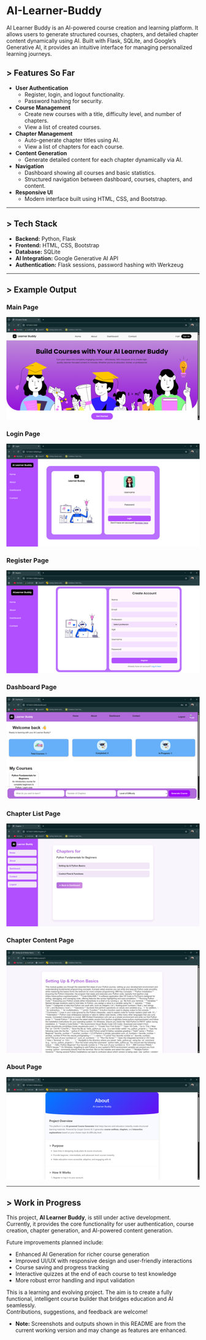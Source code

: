 # AI-Learner-Buddy
AI Learner Buddy is an AI-powered course creation and learning platform. It allows users to generate structured courses, chapters, and detailed chapter content dynamically using AI. Built with Flask, SQLite, and Google’s Generative AI, it provides an intuitive interface for managing personalized learning journeys.
## > Features So Far

- **User Authentication**
  - Register, login, and logout functionality.
  - Password hashing for security.
- **Course Management**
  - Create new courses with a title, difficulty level, and number of chapters.
  - View a list of created courses.
- **Chapter Management**
  - Auto-generate chapter titles using AI.
  - View a list of chapters for each course.
- **Content Generation**
  - Generate detailed content for each chapter dynamically via AI.
- **Navigation**
  - Dashboard showing all courses and basic statistics.
  - Structured navigation between dashboard, courses, chapters, and content.
- **Responsive UI**
  - Modern interface built using HTML, CSS, and Bootstrap.

---

## > Tech Stack

- **Backend:** Python, Flask  
- **Frontend:** HTML, CSS, Bootstrap  
- **Database:** SQLite  
- **AI Integration:** Google Generative AI API  
- **Authentication:** Flask sessions, password hashing with Werkzeug  

---
## > Example Output

### Main Page  
![Main Page Screenshot](output/main.png)
### Login Page  
![Login Page Screenshot](output/login.png)
### Register Page  
![Register Page Screenshot](output/register.png)
### Dashboard Page  
![Dashboard Page Screenshot](output/dashboard.png)
### Chapter List Page  
![Chapter List Page Screenshot](output/chapterlist.png)
### Chapter Content Page  
![Chapter Content Page Screenshot](output/chaptercontent.png)
### About Page  
![About Page Screenshot](output/about1.png)

---
## > Work in Progress

This project, **AI Learner Buddy**, is still under active development.  
Currently, it provides the core functionality for user authentication, course creation, chapter generation, and AI-powered content generation.  

Future improvements planned include:

-  Enhanced AI Generation for richer course generation  
-  Improved UI/UX with responsive design and user-friendly interactions  
-  Course saving and progress tracking    
-  Interactive quizzes at the end of each course to test knowledge  
-  More robust error handling and input validation    

This is a learning and evolving project. The aim is to create a fully functional, intelligent course builder that bridges education and AI seamlessly.  
Contributions, suggestions, and feedback are welcome!
- **Note:** Screenshots and outputs shown in this README are from the current working version and may change as features are enhanced.
